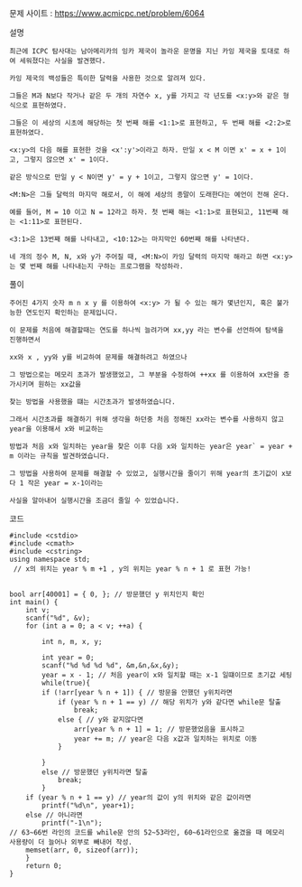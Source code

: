 문제 사이트 : https://www.acmicpc.net/problem/6064



설명

    최근에 ICPC 탐사대는 남아메리카의 잉카 제국이 놀라운 문명을 지닌 카잉 제국을 토대로 하여 세워졌다는 사실을 발견했다. 
    
    카잉 제국의 백성들은 특이한 달력을 사용한 것으로 알려져 있다. 
    
    그들은 M과 N보다 작거나 같은 두 개의 자연수 x, y를 가지고 각 년도를 <x:y>와 같은 형식으로 표현하였다.
    
    그들은 이 세상의 시초에 해당하는 첫 번째 해를 <1:1>로 표현하고, 두 번째 해를 <2:2>로 표현하였다. 
    
    <x:y>의 다음 해를 표현한 것을 <x':y'>이라고 하자. 만일 x < M 이면 x' = x + 1이고, 그렇지 않으면 x' = 1이다.
    
    같은 방식으로 만일 y < N이면 y' = y + 1이고, 그렇지 않으면 y' = 1이다. 
    
    <M:N>은 그들 달력의 마지막 해로서, 이 해에 세상의 종말이 도래한다는 예언이 전해 온다. 

    예를 들어, M = 10 이고 N = 12라고 하자. 첫 번째 해는 <1:1>로 표현되고, 11번째 해는 <1:11>로 표현된다.
    
    <3:1>은 13번째 해를 나타내고, <10:12>는 마지막인 60번째 해를 나타낸다. 

    네 개의 정수 M, N, x와 y가 주어질 때, <M:N>이 카잉 달력의 마지막 해라고 하면 <x:y>는 몇 번째 해를 나타내는지 구하는 프로그램을 작성하라.


풀이

    주어진 4가지 숫자 m n x y 를 이용하여 <x:y> 가 될 수 있는 해가 몇년인지, 혹은 불가능한 연도인지 확인하는 문제입니다.

    이 문제를 처음에 해결할때는 연도를 하나씩 늘려가며 xx,yy 라는 변수를 선언하여 탐색을 진행하면서
    
    xx와 x , yy와 y를 비교하여 문제를 해결하려고 하였으나

    그 방법으로는 메모리 초과가 발생했었고, 그 부분을 수정하여 ++xx 를 이용하여 xx만을 증가시키며 원하는 xx값을

    찾는 방법을 사용했을 떄는 시간초과가 발생하였습니다.

    그래서 시간초과를 해결하기 위해 생각을 하던중 처음 정해진 xx라는 변수를 사용하지 않고 year을 이용해서 x와 비교하는

    방법과 처음 x와 일치하는 year을 찾은 이후 다음 x와 일치하는 year은 year` = year + m 이라는 규칙을 발견하였습니다.

    그 방법을 사용하여 문제를 해결할 수 있었고, 실행시간을 줄이기 위해 year의 초기값이 x보다 1 작은 year = x-1이라는

    사실을 알아내어 실행시간을 조금더 줄일 수 있었습니다.

코드

    #include <cstdio>
    #include <cmath>
    #include <cstring>
    using namespace std;
     // x의 위치는 year % m +1 , y의 위치는 year % n + 1 로 표현 가능!


    bool arr[40001] = { 0, }; // 방문했던 y 위치인지 확인
    int main() {
        int v;
        scanf("%d", &v);
        for (int a = 0; a < v; ++a) {

            int n, m, x, y;

            int year = 0;
            scanf("%d %d %d %d", &m,&n,&x,&y);
            year = x - 1; // 처음 year이 x와 일치할 때는 x-1 일떄이므로 초기값 세팅
            while(true){
            if (!arr[year % n + 1]) { // 방문을 안했던 y위치라면
                if (year % n + 1 == y) // 해당 위치가 y와 같다면 while문 탈출
                    break;
                else { // y와 같지않다면
                    arr[year % n + 1] = 1; // 방문했었음을 표시하고
                    year += m; // year은 다음 x값과 일치하는 위치로 이동
                }

            }
            else // 방문했던 y위치라면 탈출
                break;
            }
        if (year % n + 1 == y) // year의 값이 y의 위치와 같은 값이라면
            printf("%d\n", year+1);
        else // 아니라면
            printf("-1\n");
    // 63~66번 라인의 코드를 while문 안의 52~53라인, 60~61라인으로 옮겼을 때 메모리 사용량이 더 늘어나 외부로 빼내어 작성.
        memset(arr, 0, sizeof(arr));
        }
        return 0;
    }
